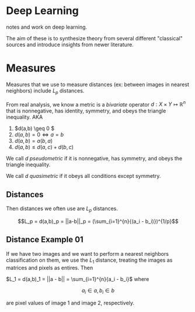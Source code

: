 # Deep Learning
notes and work on deep learning. 

The aim of these is to synthesize theory from several different "classical" sources and introduce insights from newer literature. 

# Measures 

Measures that we use to measure distances (ex: between images in nearest neighbors) include $L_p$ distances. 

From real analysis, we know a metric is a *bivariate* operator $d: X \times Y \mapsto \mathbb{R}^n$ that is nonnegative, has identity, symmetry, and obeys the triangle inequality. AKA

1. $d(a,b) \geq 0 $
2. $d(a,b) = 0 \iff a = b$
3. $d(a,b) = a(b,a)$
4. $d(a,b) \leq d(a,c) + d(b,c)$

We call $d$ *pseudometric* if it is nonnegative, has symmetry, and obeys the triangle inequality. 

We call $d$ *quasimetric* if it obeys all conditions except symmetry. 

## Distances 

Then distances we often use are $L_p$ distances. 

$$L_p = d(a,b)_p = ||a-b||_p = (\sum_{i=1}^{n}{(a_i - b_i)})^{1/p}$$

## Distance Example 01 

If we have two images and we want to perform a nearest neighbors classification on them, we use the $L_1$ distance, treating the images as matrices and pixels as entires. Then 

$L_1 = d(a,b)_1 = ||a - b|| = \sum_{i=1}^{n}{a_i - b_i}$ where 

$$a_i \in a, b_i \in b$$ 


are pixel values of image 1 and image 2, respectively. 








